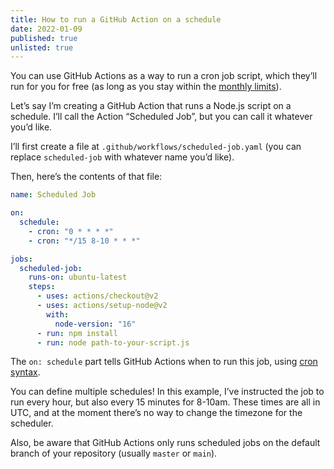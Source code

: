 ```yaml
---
title: How to run a GitHub Action on a schedule
date: 2022-01-09
published: true
unlisted: true
---
```


You can use GitHub Actions as a way to run a cron job script, which they’ll run for you for free (as long as you stay within the [monthly limits](https://docs.github.com/en/billing/managing-billing-for-github-actions/about-billing-for-github-actions#included-storage-and-minutes)).

Let’s say I’m creating a GitHub Action that runs a Node.js script on a schedule. I’ll call the Action “Scheduled Job”, but you can call it whatever you’d like.

I’ll first create a file at `.github/workflows/scheduled-job.yaml` (you can replace `scheduled-job` with whatever name you’d like).

Then, here’s the contents of that file:

```yaml
name: Scheduled Job

on:
  schedule:
    - cron: "0 * * * *"
    - cron: "*/15 8-10 * * *"

jobs:
  scheduled-job:
    runs-on: ubuntu-latest
    steps:
      - uses: actions/checkout@v2
      - uses: actions/setup-node@v2
        with:
          node-version: "16"
      - run: npm install
      - run: node path-to-your-script.js
```

The `on: schedule` part tells GitHub Actions when to run this job, using [cron syntax](https://crontab.guru/).

You can define multiple schedules! In this example, I’ve instructed the job to run every hour, but also every 15 minutes for 8-10am. These times are all in UTC, and at the moment there’s no way to change the timezone for the scheduler.

Also, be aware that GitHub Actions only runs scheduled jobs on the default branch of your repository (usually `master` or `main`).
